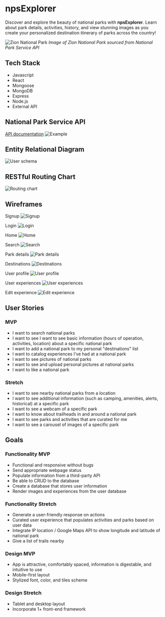 # npsExplorer

Discover and explore the beauty of national parks with **npsExplorer**. Learn about park details, activities, history, and view stunning images as you create your personalized destination itinerary of parks across the country!

![Zion National Park](https://www.nps.gov/common/uploads/structured_data/68BFC1AC-BF96-629F-89D261D78F181C64.jpg)
*Image of Zion National Park sourced from National Park Service API*

## Tech Stack
* Javascript 
* React
* Mongoose
* MongoDB
* Express
* Node.js
* External API

## National Park Service API
[API documentation](https://www.nps.gov/subjects/developer/api-documentation.htm)
![Example](./readMedia/NPS-API-example.png)

## Entity Relational Diagram
![User schema](./readMedia/User-collection-schema.png)

## RESTful Routing Chart
![Routing chart](./readMedia/app-routes.png)

## Wireframes
Signup
![Signup](./readMedia/Wireframe-sign-up.png)


Login
![Login](./readMedia/Wireframe-login.png)


Home
![Home](./readMedia/Wireframe-home.png)


Search
![Search](./readMedia/Wireframe-search.png)


Park details
![Park details](./readMedia/Wireframe-park-details.png)


Destinations
![Destinations](./readMedia/Wireframe-destinations.png)


User profile
![User profile](./readMedia/Wireframe-user-profile.png)


User experiences
![User experiences](./readMedia/Wireframe-view-experience.png)


Edit experience
![Edit experience](./readMedia/Wireframe-edit-experience.png)

## User Stories
### MVP
* I want to search national parks
* I want to see I want to see basic information (hours of operation, activities, location) about a specific national park
* I want to add a national park to my personal "destinations" list
* I want to catalog experiences I've had at a national park
* I want to see pictures of national parks
* I want to see and upload personal pictures at national parks 
* I want to like a national park

### Stretch
* I want to see nearby national parks from a location
* I want to see additional information (such as camping, amenities, alerts, historical) at a specific park
* I want to see a webcam of a specific park
* I want to know about trailheads in and around a national park
* I want to see parks and activities that are curated for me
* I want to see a carousel of images of a specific park

## Goals
### Functionality MVP
* Functional and responsive without bugs
* Send appropriate webpage status
* Populate information from a third-party API
* Be able to CRUD to the database
* Create a database that stores user information
* Render images and experiences from the user database


### Functionality Stretch
* Generate a user-friendly response on actions
* Curated user experience that populates activities and parks based on user data
* Integrate IP location / Google Maps API to show longitude and latitude of national park
* Give a list of trails nearby

### Design MVP
* App is attractive, comfortably spaced, information is digestable, and intuitive to use
*  Mobile-first layout
* Stylized font, color, and tiles scheme

### Design Stretch
* Tablet and desktop layout
* Incorporate 1+ front-end framework







